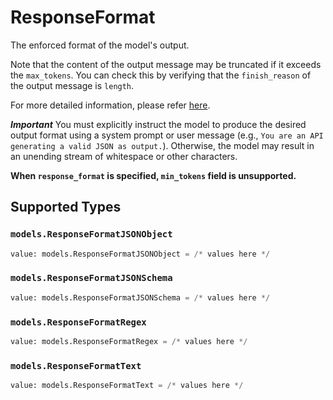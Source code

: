 # ResponseFormat

The enforced format of the model's output.

Note that the content of the output message may be truncated if it exceeds the `max_tokens`. You can check this by verifying that the `finish_reason` of the output message is `length`.

For more detailed information, please refer [here](https://friendli.ai/docs/guides/serverless_endpoints/structured-outputs).

***Important***
You must explicitly instruct the model to produce the desired output format using a system prompt or user message (e.g., `You are an API generating a valid JSON as output.`).
Otherwise, the model may result in an unending stream of whitespace or other characters.

**When `response_format` is specified, `min_tokens` field is unsupported.**


## Supported Types

### `models.ResponseFormatJSONObject`

```python
value: models.ResponseFormatJSONObject = /* values here */
```

### `models.ResponseFormatJSONSchema`

```python
value: models.ResponseFormatJSONSchema = /* values here */
```

### `models.ResponseFormatRegex`

```python
value: models.ResponseFormatRegex = /* values here */
```

### `models.ResponseFormatText`

```python
value: models.ResponseFormatText = /* values here */
```

